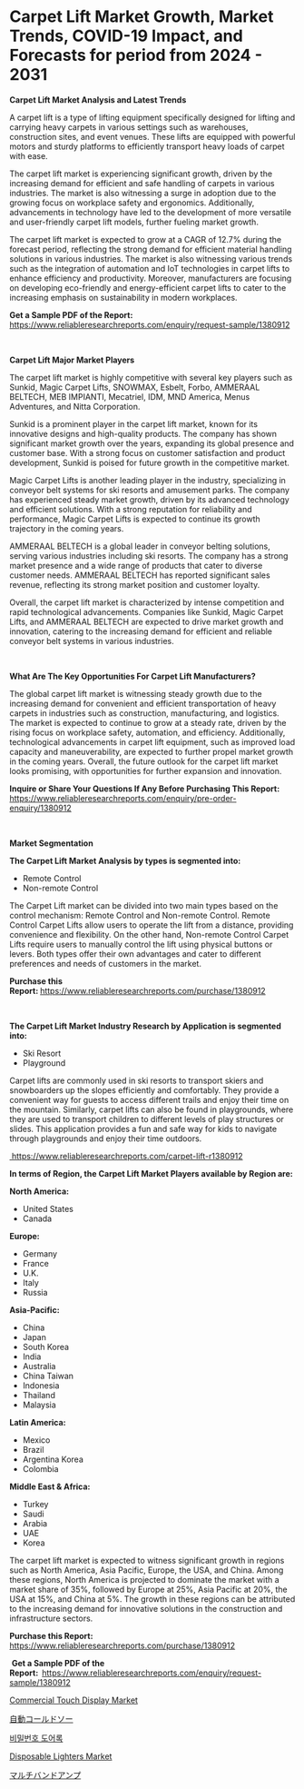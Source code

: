 <p><h1>Carpet Lift Market Growth, Market Trends, COVID-19 Impact, and Forecasts for period from 2024 - 2031</h1></p><p><strong>Carpet Lift Market Analysis and Latest Trends</strong></p>
<p><p>A carpet lift is a type of lifting equipment specifically designed for lifting and carrying heavy carpets in various settings such as warehouses, construction sites, and event venues. These lifts are equipped with powerful motors and sturdy platforms to efficiently transport heavy loads of carpet with ease.</p><p>The carpet lift market is experiencing significant growth, driven by the increasing demand for efficient and safe handling of carpets in various industries. The market is also witnessing a surge in adoption due to the growing focus on workplace safety and ergonomics. Additionally, advancements in technology have led to the development of more versatile and user-friendly carpet lift models, further fueling market growth.</p><p>The carpet lift market is expected to grow at a CAGR of 12.7% during the forecast period, reflecting the strong demand for efficient material handling solutions in various industries. The market is also witnessing various trends such as the integration of automation and IoT technologies in carpet lifts to enhance efficiency and productivity. Moreover, manufacturers are focusing on developing eco-friendly and energy-efficient carpet lifts to cater to the increasing emphasis on sustainability in modern workplaces.</p></p>
<p><strong>Get a Sample PDF of the Report:&nbsp;</strong> <a href="https://www.reliableresearchreports.com/enquiry/request-sample/1380912">https://www.reliableresearchreports.com/enquiry/request-sample/1380912</a></p>
<p>&nbsp;</p>
<p><strong>Carpet Lift Major Market Players</strong></p>
<p><p>The carpet lift market is highly competitive with several key players such as Sunkid, Magic Carpet Lifts, SNOWMAX, Esbelt, Forbo, AMMERAAL BELTECH, MEB IMPIANTI, Mecatriel, IDM, MND America, Menus Adventures, and Nitta Corporation. </p><p>Sunkid is a prominent player in the carpet lift market, known for its innovative designs and high-quality products. The company has shown significant market growth over the years, expanding its global presence and customer base. With a strong focus on customer satisfaction and product development, Sunkid is poised for future growth in the competitive market.</p><p>Magic Carpet Lifts is another leading player in the industry, specializing in conveyor belt systems for ski resorts and amusement parks. The company has experienced steady market growth, driven by its advanced technology and efficient solutions. With a strong reputation for reliability and performance, Magic Carpet Lifts is expected to continue its growth trajectory in the coming years.</p><p>AMMERAAL BELTECH is a global leader in conveyor belting solutions, serving various industries including ski resorts. The company has a strong market presence and a wide range of products that cater to diverse customer needs. AMMERAAL BELTECH has reported significant sales revenue, reflecting its strong market position and customer loyalty.</p><p>Overall, the carpet lift market is characterized by intense competition and rapid technological advancements. Companies like Sunkid, Magic Carpet Lifts, and AMMERAAL BELTECH are expected to drive market growth and innovation, catering to the increasing demand for efficient and reliable conveyor belt systems in various industries.</p></p>
<p>&nbsp;</p>
<p><strong>What Are The Key Opportunities For Carpet Lift Manufacturers?</strong></p>
<p><p>The global carpet lift market is witnessing steady growth due to the increasing demand for convenient and efficient transportation of heavy carpets in industries such as construction, manufacturing, and logistics. The market is expected to continue to grow at a steady rate, driven by the rising focus on workplace safety, automation, and efficiency. Additionally, technological advancements in carpet lift equipment, such as improved load capacity and maneuverability, are expected to further propel market growth in the coming years. Overall, the future outlook for the carpet lift market looks promising, with opportunities for further expansion and innovation.</p></p>
<p><strong>Inquire or Share Your Questions If Any Before Purchasing This Report:</strong> <a href="https://www.reliableresearchreports.com/enquiry/pre-order-enquiry/1380912">https://www.reliableresearchreports.com/enquiry/pre-order-enquiry/1380912</a></p>
<p>&nbsp;</p>
<p><strong>Market Segmentation</strong></p>
<p><strong>The Carpet Lift Market Analysis by types is segmented into:</strong></p>
<p><ul><li>Remote Control</li><li>Non-remote Control</li></ul></p>
<p><p>The Carpet Lift market can be divided into two main types based on the control mechanism: Remote Control and Non-remote Control. Remote Control Carpet Lifts allow users to operate the lift from a distance, providing convenience and flexibility. On the other hand, Non-remote Control Carpet Lifts require users to manually control the lift using physical buttons or levers. Both types offer their own advantages and cater to different preferences and needs of customers in the market.</p></p>
<p><strong>Purchase this Report:&nbsp;</strong><a href="https://www.reliableresearchreports.com/purchase/1380912">https://www.reliableresearchreports.com/purchase/1380912</a></p>
<p>&nbsp;</p>
<p><strong>The Carpet Lift Market Industry Research by Application is segmented into:</strong></p>
<p><ul><li>Ski Resort</li><li>Playground</li></ul></p>
<p><p>Carpet lifts are commonly used in ski resorts to transport skiers and snowboarders up the slopes efficiently and comfortably. They provide a convenient way for guests to access different trails and enjoy their time on the mountain. Similarly, carpet lifts can also be found in playgrounds, where they are used to transport children to different levels of play structures or slides. This application provides a fun and safe way for kids to navigate through playgrounds and enjoy their time outdoors.</p></p>
<p><a href="https://www.reliableresearchreports.com/carpet-lift-r1380912">&nbsp;https://www.reliableresearchreports.com/carpet-lift-r1380912</a></p>
<p><strong>In terms of Region, the Carpet Lift Market Players available by Region are:</strong></p>
<p>
    <p> <strong> North America: </strong>
        <ul>
            <li>United States</li>
            <li>Canada</li>
        </ul>
        </p> 
    <p> <strong> Europe: </strong>
        <ul>
            <li>Germany</li>
            <li>France</li>
            <li>U.K.</li>
            <li>Italy</li>
            <li>Russia</li>
        </ul>
        </p> 
    <p> <strong> Asia-Pacific: </strong>
        <ul>
            <li>China</li>
            <li>Japan</li>
            <li>South Korea</li>
            <li>India</li>
            <li>Australia</li>
            <li>China Taiwan</li>
            <li>Indonesia</li>
            <li>Thailand</li>
            <li>Malaysia</li>
        </ul>
        </p> 
    <p> <strong> Latin America: </strong>
        <ul>
            <li>Mexico</li>
            <li>Brazil</li>
            <li>Argentina Korea</li>
            <li>Colombia</li>
        </ul>
        </p> 
    <p> <strong> Middle East & Africa: </strong>
        <ul>
            <li>Turkey</li>
            <li>Saudi</li>
            <li>Arabia</li>
            <li>UAE</li>
            <li>Korea</li>
        </ul>
    </p>
    </p>
<p><p>The carpet lift market is expected to witness significant growth in regions such as North America, Asia Pacific, Europe, the USA, and China. Among these regions, North America is projected to dominate the market with a market share of 35%, followed by Europe at 25%, Asia Pacific at 20%, the USA at 15%, and China at 5%. The growth in these regions can be attributed to the increasing demand for innovative solutions in the construction and infrastructure sectors.</p></p>
<p><strong>Purchase this Report: </strong><a href="https://www.reliableresearchreports.com/purchase/1380912">https://www.reliableresearchreports.com/purchase/1380912</a></p>
<p>&nbsp;<strong>Get a Sample PDF of the Report:&nbsp;&nbsp;</strong><a href="https://www.reliableresearchreports.com/enquiry/request-sample/1380912">https://www.reliableresearchreports.com/enquiry/request-sample/1380912</a></p>
<p><strong></strong></p>
<p><p><a href="https://www.linkedin.com/pulse/commercial-touch-display-market-size-trends-complete-fjeve?trackingId=7jNyzy%2Bl3ZF8xBShoPClOQ%3D%3D">Commercial Touch Display Market</a></p><p><a href="https://medium.com/@terrelliemann565620/%E8%87%AA%E5%8B%95%E5%86%B7%E5%8D%B4%E3%82%BD%E3%83%BC%E5%B8%82%E5%A0%B4%E3%81%AE%E5%88%86%E6%9E%90%E3%81%A82024%E5%B9%B4%E3%81%8B%E3%82%892031%E5%B9%B4%E3%81%BE%E3%81%A7%E3%81%AE%E3%82%B5%E3%82%A4%E3%82%BA%E4%BA%88%E6%B8%AC-b815915442bf">自動コールドソー</a></p><p><a href="https://medium.com/@sherlock567567/%EB%B9%84%EB%B0%80%EB%B2%88%ED%98%B8-%EB%8F%84%EC%96%B4-%EB%9D%BD-%EC%8B%9C%EC%9E%A5-%EC%8B%9C%EC%9E%A5-%EC%A0%90%EC%9C%A0%EC%9C%A8-%EC%8B%9C%EC%9E%A5-%EB%8F%99%ED%96%A5-%EB%B0%8F-%EB%AF%B8%EB%9E%98-%EC%84%B1%EC%9E%A5-%ED%83%90%EA%B5%AC-e1f97fadb629">비밀번호 도어록</a></p><p><a href="https://www.linkedin.com/pulse/disposable-lighters-market-analysis-sze-forecasted-period-tubye?trackingId=q2u0%2B7ZMZeBjpD3MyokvQw%3D%3D">Disposable Lighters Market</a></p><p><a href="https://medium.com/@jodyomenick9056/%E3%83%9E%E3%83%AB%E3%83%81%E3%83%90%E3%83%B3%E3%83%89%E3%82%A2%E3%83%B3%E3%83%97%E5%B8%82%E5%A0%B4-2031%E5%B9%B4%E3%81%BE%E3%81%A7%E3%81%AE%E6%88%90%E5%8A%9F%E3%81%99%E3%82%8B%E3%83%93%E3%82%B8%E3%83%8D%E3%82%B9%E6%88%A6%E7%95%A5%E3%81%AE%E9%8D%B5-d18b6f7a6d37">マルチバンドアンプ</a></p></p>